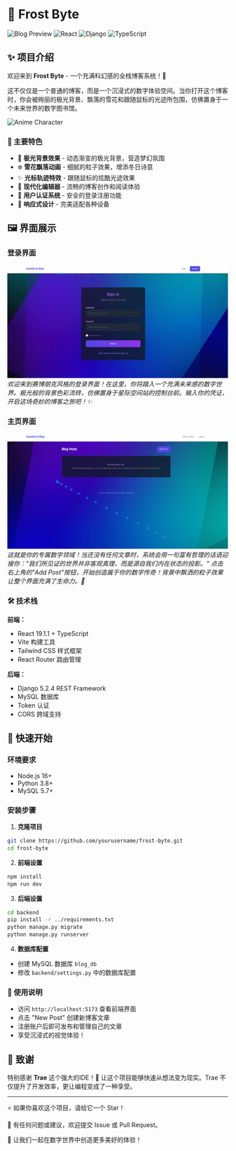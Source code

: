 # 🌌 Frost Byte

![Blog Preview](https://img.shields.io/badge/Status-Active-brightgreen) ![React](https://img.shields.io/badge/React-19.1.1-blue) ![Django](https://img.shields.io/badge/Django-5.2.4-green) ![TypeScript](https://img.shields.io/badge/TypeScript-5.8.2-blue)

## ✨ 项目介绍

欢迎来到 **Frost Byte** - 一个充满科幻感的全栈博客系统！🚀

这不仅仅是一个普通的博客，而是一个沉浸式的数字体验空间。当你打开这个博客时，你会被绚丽的极光背景、飘落的雪花和跟随鼠标的光迹所包围，仿佛置身于一个未来世界的数字图书馆。

![Anime Character](https://media.giphy.com/media/3o7abKhOpu0NwenH3O/giphy.gif)

### 🎨 主要特色

- 🌈 **极光背景效果** - 动态渐变的极光背景，营造梦幻氛围
- ❄️ **雪花飘落动画** - 细腻的粒子效果，增添冬日诗意
- ✨ **光标轨迹特效** - 跟随鼠标的炫酷光迹效果
- 📝 **现代化编辑器** - 流畅的博客创作和阅读体验
- 🔐 **用户认证系统** - 安全的登录注册功能
- 📱 **响应式设计** - 完美适配各种设备

## 🖼️ 界面展示

### 登录界面
![登录界面](blog/imgs/SignIn.png)
*欢迎来到赛博朋克风格的登录界面！在这里，你将踏入一个充满未来感的数字世界。极光般的背景色彩流转，仿佛置身于星际空间站的控制台前。输入你的凭证，开启这场奇妙的博客之旅吧！✨*

### 主页界面
![主页界面](blog/imgs/HomePage.png)
*这就是你的专属数字领域！当还没有任何文章时，系统会用一句富有哲理的话语迎接你："我们所见证的世界并非客观真理，而是源自我们内在状态的投影。" 点击右上角的"Add Post"按钮，开始创造属于你的数字传奇！背景中飘洒的粒子效果让整个界面充满了生命力。🌌*

### 🛠️ 技术栈

**前端：**
- React 19.1.1 + TypeScript
- Vite 构建工具
- Tailwind CSS 样式框架
- React Router 路由管理

**后端：**
- Django 5.2.4 REST Framework
- MySQL 数据库
- Token 认证
- CORS 跨域支持

## 🚀 快速开始

### 环境要求
- Node.js 16+
- Python 3.8+
- MySQL 5.7+

### 安装步骤

1. **克隆项目**
```bash
git clone https://github.com/yourusername/frost-byte.git
cd frost-byte
```

2. **前端设置**
```bash
npm install
npm run dev
```

3. **后端设置**
```bash
cd backend
pip install -r ../requirements.txt
python manage.py migrate
python manage.py runserver
```

4. **数据库配置**
- 创建 MySQL 数据库 `blog_db`
- 修改 `backend/settings.py` 中的数据库配置

### 🎯 使用说明

- 访问 `http://localhost:5173` 查看前端界面
- 点击 "New Post" 创建新博客文章
- 注册账户后即可发布和管理自己的文章
- 享受沉浸式的视觉体验！

## 🙏 致谢

特别感谢 **Trae** 这个强大的IDE！🎉 让这个项目能够快速从想法变为现实。Trae 不仅提升了开发效率，更让编程变成了一种享受。

---

⭐ 如果你喜欢这个项目，请给它一个 Star！

📧 有任何问题或建议，欢迎提交 Issue 或 Pull Request。

🌟 让我们一起在数字世界中创造更多美好的体验！

